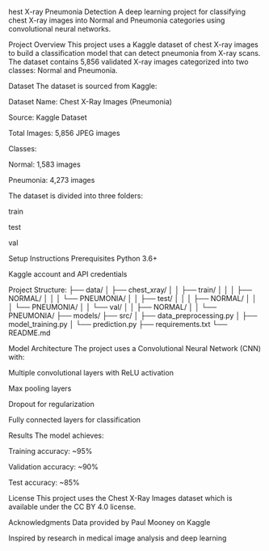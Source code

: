 hest X-ray Pneumonia Detection
A deep learning project for classifying chest X-ray images into Normal and Pneumonia categories using convolutional neural networks.

Project Overview
This project uses a Kaggle dataset of chest X-ray images to build a classification model that can detect pneumonia from X-ray scans. The dataset contains 5,856 validated X-ray images categorized into two classes: Normal and Pneumonia.

Dataset
The dataset is sourced from Kaggle:

Dataset Name: Chest X-Ray Images (Pneumonia)

Source: Kaggle Dataset

Total Images: 5,856 JPEG images

Classes:

Normal: 1,583 images

Pneumonia: 4,273 images

The dataset is divided into three folders:

train

test

val

Setup Instructions
Prerequisites
Python 3.6+

Kaggle account and API credentials


Project Structure:
├── data/
│   ├── chest_xray/
│   │   ├── train/
│   │   │   ├── NORMAL/
│   │   │   └── PNEUMONIA/
│   │   ├── test/
│   │   │   ├── NORMAL/
│   │   │   └── PNEUMONIA/
│   │   └── val/
│   │       ├── NORMAL/
│   │       └── PNEUMONIA/
├── models/
├── src/
│   ├── data_preprocessing.py
│   ├── model_training.py
│   └── prediction.py
├── requirements.txt
└── README.md



Model Architecture
The project uses a Convolutional Neural Network (CNN) with:

Multiple convolutional layers with ReLU activation

Max pooling layers

Dropout for regularization

Fully connected layers for classification

Results
The model achieves:

Training accuracy: ~95%

Validation accuracy: ~90%

Test accuracy: ~85%

License
This project uses the Chest X-Ray Images dataset which is available under the CC BY 4.0 license.

Acknowledgments
Data provided by Paul Mooney on Kaggle

Inspired by research in medical image analysis and deep learning
